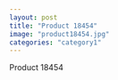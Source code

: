 ```yaml
---
layout: post
title: "Product 18454"
image: "product18454.jpg"
categories: "category1"
---
```

Product 18454
